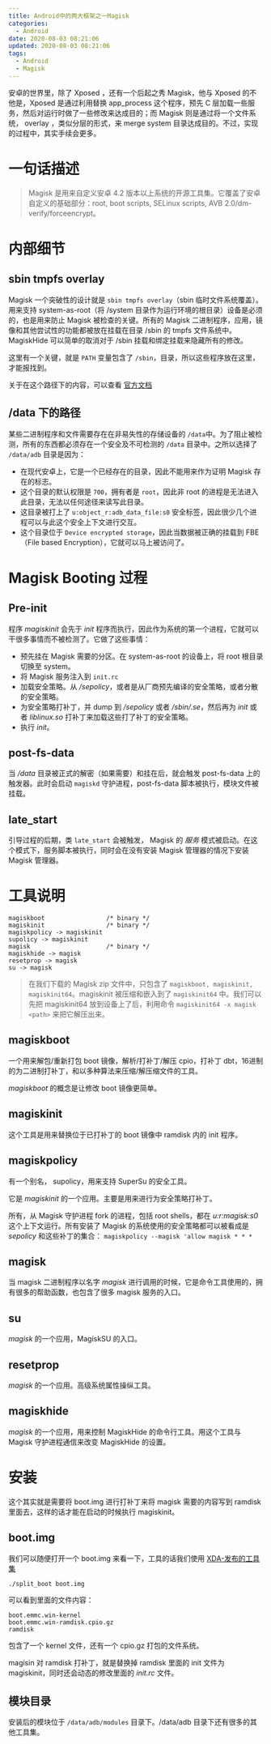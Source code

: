 ```yaml
---
title: Android中的两大框架之一Magisk
categories:
  - Android
date: 2020-08-03 08:21:06
updated: 2020-08-03 08:21:06
tags: 
  - Android
  - Magisk
---
```

安卓的世界里，除了 Xposed ，还有一个后起之秀 Magisk，他与 Xposed 的不他是，Xposed 是通过利用替换  app_process 这个程序，预先 C 层加载一些服务，然后对运行时做了一些修改来达成目的；而 Magisk 则是通过将一个文件系统， overlay ，类似分层的形式，来 merge  system 目录达成目的。不过，实现的过程中，其实手续会更多。
<!--more-->

# 一句话描述

> Magisk 是用来自定义安卓 4.2 版本以上系统的开源工具集。它覆盖了安卓自定义的基础部分：root, boot scripts, SELinux scripts, AVB 2.0/dm-verify/forceencrypt。

# 内部细节

## sbin tmpfs overlay

Magisk 一个突破性的设计就是 `sbin tmpfs overlay`（sbin 临时文件系统覆盖）。用来支持 system-as-root（将 /system 目录作为运行环境的根目录）设备是必须的，也是用来防止 Magisk 被检查的关键。所有的 Magisk 二进制程序，应用，镜像和其他尝试性的功能都被放在挂载在目录  /sbin 的 tmpfs 文件系统中。MagiskHide 可以简单的取消对于 /sbin 挂载和绑定挂载来隐藏所有的修改。

这里有一个关键，就是 `PATH` 变量包含了  `/sbin`，目录，所以这些程序放在这里，才能报找到。

关于在这个路径下的内容，可以查看 [官方文档](https://topjohnwu.github.io/Magisk/details.html#paths-in-sbin-tmpfs-overlay)

## /data 下的路径
某些二进制程序和文件需要存在在非易失性的存储设备的 `/data`中。为了阻止被检测，所有的东西都必须存在一个安全及不可检测的 `/data` 目录中。之所以选择了 `/data/adb` 目录是因为：

 - 在现代安卓上，它是一个已经存在的目录，因此不能用来作为证明 Magisk 存在的标志。
 - 这个目录的默认权限是 `700`，拥有者是 `root`，因此非 root 的进程是无法进入此目录，无法以任何途径来读写此目录。
 - 这目录被打上了 `u:object_r:adb_data_file:s0` 安全标签，因此很少几个进程可以与此这个安全上下文进行交互。
 - 这个目录位于 `Device encrypted storage`，因此当数据被正确的挂载到 FBE（File based Encryption），它就可以马上被访问了。

 # Magisk Booting 过程

 ## Pre-init

 程序 *magiskinit* 会先于 *init* 程序而执行，因此作为系统的第一个进程，它就可以干很多事情而不被检测了。它做了这些事情：

- 预先挂在 Magisk 需要的分区。在 system-as-root 的设备上，将 root 根目录切换至 system。
- 将 Magisk 服务注入到 `init.rc`
- 加载安全策略。从 */sepolicy*，或者是从厂商预先编译的安全策略，或者分散的安全策略。
- 为安全策略打补丁，并 dump 到 */sepolicy* 或者 */sbin/.se*，然后再为  *init* 或者 *liblinux.so* 打补丁来加载这些打了补丁的安全策略。
- 执行  *init*。

## post-fs-data

当 */data* 目录被正式的解密（如果需要）和挂在后，就会触发 post-fs-data 上的触发器。此时会启动 `magiskd` 守护进程，post-fs-data 脚本被执行，模块文件被挂载。

## late_start

引导过程的后期，类 `late_start` 会被触发， Magisk 的 *服务* 模式被启动。在这个模式下，服务脚本被执行，同时会在没有安装 Magisk 管理器的情况下安装 Magisk 管理器。

# 工具说明

```
magiskboot                 /* binary */
magiskinit                 /* binary */
magiskpolicy -> magiskinit
supolicy -> magiskinit
magisk                     /* binary */
magiskhide -> magisk
resetprop -> magisk
su -> magisk
```

> 在我们下载的 Magisk zip 文件中，只包含了 `magiskboot, magiskinit, magiskinit64`。magiskinit 被压缩和嵌入到了 `magiskinit64` 中。我们可以先把 magiskinit64 放到设备上了后，利用命令 `magiskinit64 -x magisk <path>` 来把它解压出来。

## magiskboot

一个用来解包/重新打包 boot 镜像，解析/打补丁/解压 cpio，打补丁 dbt，16进制的为二进制打补丁，和以多种算法来压缩/解压缩文件的工具。

*magiskboot* 的概念是让修改 boot 镜像更简单。

## magiskinit

这个工具是用来替换位于已打补丁的 boot 镜像中 ramdisk 内的 init 程序。

## magiskpolicy

有一个别名， supolicy，用来支持 SuperSu 的安全工具。

它是 *magiskinit* 的一个应用。主要是用来进行为安全策略打补丁。

所有，从 Magisk 守护进程 fork 的进程，包括 root shells，都在 *u:r:magisk:s0* 这个上下文运行。所有安装了 Magisk 的系统使用的安全策略都可以被看成是 *sepolicy* 和这些补丁的集合： `magiskpolicy --magisk 'allow magisk * * *`

## magisk

当 magisk 二进制程序以名字 *magisk* 进行调用的时候，它是命令工具使用的，拥有很多的帮助函数，也包含了很多 magisk 服务的入口。

## su

*magisk* 的一个应用，MagiskSU 的入口。

## resetprop

*magisk* 的一个应用。高级系统属性操纵工具。

## magiskhide

*magisk* 的一个应用，用来控制 MagiskHide 的命令行工具。用这个工具与Magisk 守护进程通信来改变 MagiskHide 的设置。

# 安装

这个其实就是需要将 boot.img 进行打补丁来将 magisk 需要的内容写到 ramdisk 里面去，这样的话才能在启动的时候执行 magiskinit。

## boot.img 

我们可以随便打开一个 boot.img 来看一下，工具的话我们使用 [XDA-发布的工具集](https://forum.xda-developers.com/showthread.php?t=2319018)

```sh
./split_boot boot.img 
```

可以看到里面的文件内容：

```
boot.emmc.win-kernel
boot.emmc.win-ramdisk.cpio.gz
ramdisk
```
包含了一个 kernel 文件，还有一个 cpio.gz 打包的文件系统。

magisin 对 ramdisk 打补丁，就是替换掉 ramdisk 里面的 init 文件为 magiskinit，同时还会动态的修改里面的 *init.rc* 文件。

## 模块目录

安装后的模块位于 `/data/adb/modules` 目录下。/data/adb 目录下还有很多的其他工具集。